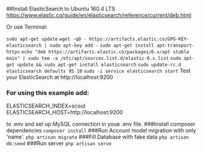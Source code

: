 ##Install ElasticSearch to Ubuntu 160.4 LTS
https://www.elastic.co/guide/en/elasticsearch/reference/current/deb.html

Or use Terminal:

`sudo apt-get update`
`wget -qO - https://artifacts.elastic.co/GPG-KEY-elasticsearch | sudo apt-key add -`
`sudo apt-get install apt-transport-https`
`echo "deb https://artifacts.elastic.co/packages/6.x/apt stable main" | sudo tee -a /etc/apt/sources.list.d/elastic-6.x.list`
`sudo apt-get update && sudo apt-get install elasticsearch`
`sudo update-rc.d elasticsearch defaults 95 10`
`sudo -i service elasticsearch start`
Test your ElasticSearch at http://localhost:9200 
### For using this example add:
ELASTICSEARCH_INDEX=scout
ELASTICSEARCH_HOST=http://localhost:9200

to .env and set up MySQL connection in youe .env file.
###Install composer dependencies
`composer install`
###Run Account model migration with only 'name'.
`php artisan migrate`
###Fill Database with fake data
`php artisan db:seed`
###Run server
`php artisan serve`